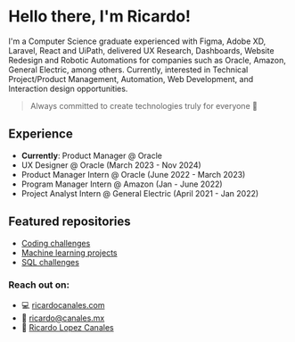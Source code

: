 # Hello there, I'm Ricardo!
I'm a Computer Science graduate experienced with Figma, Adobe XD, Laravel, React and UiPath, delivered UX Research, Dashboards, Website Redesign and Robotic Automations for companies such as Oracle, Amazon, General Electric, among others. Currently, interested in Technical Project/Product Management, Automation, Web Development, and Interaction design opportunities. 
> Always committed to create technologies truly for everyone 🤩
## Experience
* **Currently**: Product Manager @ Oracle
* UX Designer @ Oracle (March 2023 - Nov 2024)
* Product Manager Intern @ Oracle (June 2022 - March 2023)
* Program Manager Intern @ Amazon (Jan - June 2022)
* Project Analyst Intern @ General Electric (April 2021 - Jan 2022)

## Featured repositories
+ [Coding challenges](https://github.com/ricardocanales00/Coding-challenges)
+ [Machine learning projects](https://github.com/ricardocanales00/Machine-Learning)
+ [SQL challenges](https://github.com/ricardocanales00/SQL-Challenges)

### Reach out on:
- 💻 [ricardocanales.com](https://www.ricardocanales.com)
- 📩 ricardo@canales.mx
- 💼 [Ricardo Lopez Canales](http://linkedin.com/in/ricardolpzca/)
